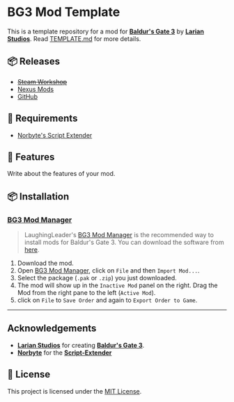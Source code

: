 # BG3 Mod Template

This is a template repository for a mod for **[Baldur's Gate 3]** by **[Larian Studios]**. Read [TEMPLATE.md](./TEMPLATE.md) for more details.

<!-- COVER-IMAGE -->

## 📦 Releases

- [~~Steam Workshop~~]()
- [Nexus Mods]()
- [GitHub]()

## 🔗 Requirements

- [Norbyte's Script Extender][Script-Extender]

## 🚀 Features

Write about the features of your mod.

## 📦 Installation

### [BG3 Mod Manager][BG3MM]

> LaughingLeader's [BG3 Mod Manager][BG3MM] is the recommended way to install mods for Baldur's Gate 3. You can download the software from [here][BG3MM].

1. Download the mod.
2. Open [BG3 Mod Manager][BG3MM], click on `File` and then `Import Mod...`.
3. Select the package (`.pak` or `.zip`) you just downloaded.
4. The mod will show up in the `Inactive Mod` panel on the right. Drag the Mod from the right pane to the left (`Active Mod`).
5. click on `File` to `Save Order` and again to `Export Order to Game`.

---

## Acknowledgements

- **[Larian Studios]** for creating **[Baldur's Gate 3]**.
- **[Norbyte]** for the **[Script-Extender]**

## 📄 License

This project is licensed under the [MIT License](./LICENSE).

<!-- LINKS -->

[Baldur's Gate 3]: https://baldursgate3.game
[Larian Studios]: http://larian.com
[BG3MM]: https://github.com/LaughingLeader/BG3ModManager
[Norbyte]: https://github.com/Norbyte
[Script-Extender]: https://github.com/Norbyte/bg3se
